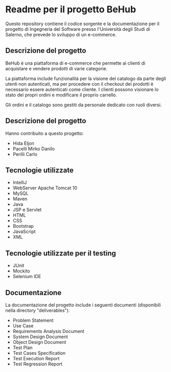 # Readme per il progetto BeHub

Questo repository contiene il codice sorgente e la documentazione per il progetto di Ingegneria del Software presso l'Università degli Studi di Salerno, che prevede lo sviluppo di un e-commerce.

## Descrizione del progetto

BeHub è una piattaforma di e-commerce che permette ai clienti di acquistare e vendere prodotti di varie categorie. 

La piattaforma include funzionalità per la visione del catalogo da parte degli utenti non autenticati, ma per procedere con il checkout dei prodotti è necessario essere autenticati come cliente. I clienti possono visionare lo stato dei propri ordini e modificare il proprio carrello.

Gli ordini e il catalogo sono gestiti da personale dedicato con ruoli diversi.

## Descrizione del progetto

Hanno contribuito a questo progetto:
* Hida Eljon
* Pacelli Mirko Danilo
* Perilli Carlo

## Tecnologie utilizzate

- IntelliJ
- WebServer Apache Tomcat 10
- MySQL
- Maven
- Java
- JSP e Servlet
- HTML
- CSS
- Bootstrap
- JavaScript
- XML

## Tecnologie utilizzate per il testing

- JUnit
- Mockito
- Selenium IDE


## Documentazione

La documentazione del progetto include i seguenti documenti (disponibili nella directory "deliverables"):

- Problem Statement
- Use Case
- Requirements Analysis Document
- System Design Document
- Object Design Document
- Test Plan
- Test Cases Specification
- Test Execution Report
- Test Regression Report

